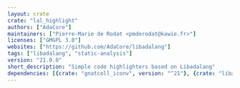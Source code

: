```yaml
---
layout: crate
crate: "lal_highlight"
authors: ["AdaCore"]
maintainers: ["Pierre-Marie de Rodat <pmderodat@kawie.fr>"]
licenses: ["GMGPL 3.0"]
websites: ["https://github.com/AdaCore/libadalang"]
tags: ["libadalang", "static-analysis"]
version: "21.0.0"
short_description: "Simple code highlighters based on Libadalang"
dependencies: [{crate: "gnatcoll_iconv", version: "^21"}, {crate: "libadalang", version: "^21"}]
---
```



